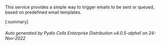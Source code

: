 






This service provides a simple way to trigger emails to be sent or queued, based on predefined email templates.

[:summary]

###### Auto generated by Pydio Cells Enterprise Distribution v4.0.5-alpha1 on 24-Nov-2022
